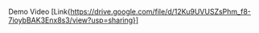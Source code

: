 Demo Video [Link{https://drive.google.com/file/d/12Ku9UVUSZsPhm_f8-7ioybBAK3Enx8s3/view?usp=sharing}]
